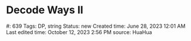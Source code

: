 # Decode Ways II

#: 639
Tags: DP, string
Status: new
Created time: June 28, 2023 12:01 AM
Last edited time: October 12, 2023 2:56 PM
source: HuaHua